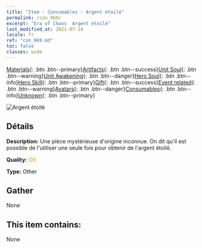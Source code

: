 ```yaml
---
title: "Item - Consumables - Argent étoilé"
permalink: /con_969/
excerpt: "Era of Chaos  Argent étoilé"
last_modified_at: 2021-07-14
locale: fr
ref: "con_969.md"
toc: false
classes: wide
---
```

 [Materials](/ItemsFR/){: .btn .btn--primary}[Artifacts](/ItemsFR/Artifacts/){: .btn .btn--success}[Unit Soul](/ItemsFR/UnitSoul/){: .btn .btn--warning}[Unit Awakening](/ItemsFR/UnitAwakening/){: .btn .btn--danger}[Hero Soul](/ItemsFR/HeroSoul/){: .btn .btn--info}[Hero Skill](/ItemsFR/HeroSkill/){: .btn .btn--primary}[Gift](/ItemsFR/Gift/){: .btn .btn--success}[Event related](/ItemsFR/Events/){: .btn .btn--warning}[Avatars](/ItemsFR/Avatars/){: .btn .btn--danger}[Consumables](/ItemsFR/Consumables/){: .btn .btn--info}[Unknown](/ItemsFR/Unknown/){: .btn .btn--primary}

 ![Argent étoilé](/images/t/artifact_41003.png)

## Détails
 **Description:** Une pièce mystérieuse d'origine inconnue. On dit qu'il est possible de l'utiliser une seule fois pour obtenir de l'argent étoilé.

 **Quality:** <span style="color: #FF8C00">OK</span>

 **Type:** Other

## Gather

  None

## This item contains:

  None

